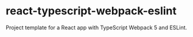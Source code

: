 # react-typescript-webpack-eslint
Project template for a React app with TypeScript Webpack 5 and ESLint.